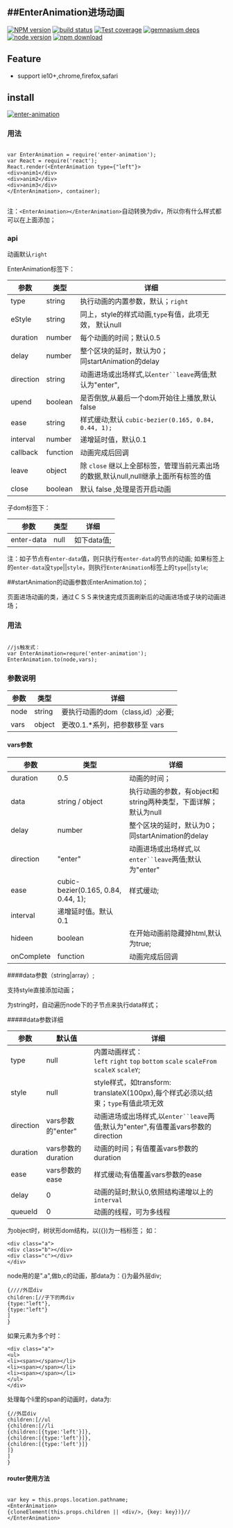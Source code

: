 ##EnterAnimation进场动画
---

[![NPM version][npm-image]][npm-url]
[![build status][travis-image]][travis-url]
[![Test coverage][coveralls-image]][coveralls-url]
[![gemnasium deps][gemnasium-image]][gemnasium-url]
[![node version][node-image]][node-url]
[![npm download][download-image]][download-url]

[npm-image]: http://img.shields.io/npm/v/enter-animation.svg?style=flat-square
[npm-url]: http://npmjs.org/package/enter-animation
[travis-image]: https://img.shields.io/travis/react-component/animate.svg?style=flat-square
[travis-url]: https://travis-ci.org/react-component/animate
[coveralls-image]: https://img.shields.io/coveralls/react-component/animate.svg?style=flat-square
[coveralls-url]: https://coveralls.io/r/react-component/animate?branch=master
[gemnasium-image]: http://img.shields.io/gemnasium/react-component/animate.svg?style=flat-square
[gemnasium-url]: https://gemnasium.com/react-component/animate
[node-image]: https://img.shields.io/badge/node.js-%3E=_0.10-green.svg?style=flat-square
[node-url]: http://nodejs.org/download/
[download-image]: https://img.shields.io/npm/dm/enter-animation.svg?style=flat-square
[download-url]: https://npmjs.org/package/enter-animation

## Feature

* support ie10+,chrome,firefox,safari

## install

[![enter-animation](https://nodei.co/npm/enter-animation.png)](https://npmjs.org/package/enter-animation)

### 用法
<pre><code>
var EnterAnimation = require('enter-animation');
var React = require('react');
React.render(&lt;EnterAnimation type={"left"}&gt
&lt;div&gtanim1&lt;/div&gt
&lt;div&gtanim2&lt;/div&gt
&lt;div&gtanim3&lt;/div&gt
&lt;/EnterAnimation&gt, container);

</code></pre>

注：`<EnterAnimation></EnterAnimation>`自动转换为div，所以你有什么样式都可以在上面添加；

### api
动画默认`right`

EnterAnimation标签下：


|参数             |类型    |详细                                                 |
|-----------------|-------|----------------------------------------------------|
|type|string|执行动画的内置参数，默认；`right`  |
|eStyle|string|同上，style的样式动画,`type`有值，此项无效， 默认null|
|duration    |number             |每个动画的时间；默认0.5|
|delay       |number|整个区块的延时，默认为0；</br>同startAnimation的delay|
|direction   |string      |动画进场或出场样式,以`enter``leave`两值;默认为"enter",|
|upend       |boolean|是否倒放,从最后一个dom开始往上播放,默认false|
|ease             |string|样式缓动;默认 `cubic-bezier(0.165, 0.84, 0.44, 1);`|
|interval|number|递增延时值，默认0.1|
|callback|function|动画完成后回调|
|leave|object|除 `close` 继以上全部标签，管理当前元素出场的数据,默认null,null继承上面所有标签的值 |
|close|boolean|默认 false ,处理是否开启动画|


子dom标签下：


|参数             |类型    |详细                                                 |
|-----------------|-------|----------------------------------------------------|
|enter-data       |null            |如下data值;|

注：如子节点有`enter-data`值，则只执行有`enter-data`的节点的动画;
如果标签上的`enter-data`没`type`||`style`，则执行`EnterAnimation`标签上的`type`||`style`;

##startAnimation的动画参数(EnterAnimation.to)；

页面进场动画的类，通过ＣＳＳ来快速完成页面刷新后的动画进场或子块的动画进场；

### 用法
<pre><code>
//js触发式：
var EnterAnimation=requre('enter-animation');
EnterAnimation.to(node,vars);</code></pre>

### 参数说明

|参数             |类型    |详细                                                 |
|-----------------|-------|----------------------------------------------------|
|node             |string|要执行动画的dom（class,id）;必要;  |
|vars|object|更改0.1.*系列，把参数移至 vars |

#### vars参数
|参数             |类型    |详细                                                 |
|-----------------|-------|----------------------------------------------------|
|duration    |0.5             |动画的时间；|
|data             |string / object|执行动画的参数，有object和string两种类型，下面详解；默认为null|
|delay|number|整个区块的延时，默认为0；</br>同startAnimation的delay|
|direction   |"enter"         |动画进场或出场样式,以`enter``leave`两值;默认为"enter"|
|ease             |cubic-bezier(0.165, 0.84, 0.44, 1);|样式缓动;|
|interval         |递增延时值。默认0.1|
|hideen           |boolean|在开始动画前隐藏掉html,默认为true;                     |
|onComplete    |function |动画完成后回调|

####data参数（string|array）;

支持style直接添加动画；

为string时，自动遍历node下的子节点来执行data样式；

#####data参数详细

|参数             |默认值           |详细                                                 |
|-----------------|----------------|----------------------------------------------------|
|type            |null            |内置动画样式：<br/>`left` `right` `top` `bottom` `scale` `scaleFrom` `scaleX` `scaleY`;|
|style            |null           |style样式，如transform: translateX(100px),每个样式必须以;结束；`type`有值此项无效|
|direction        |vars参数的"enter"         |动画进场或出场样式,以`enter``leave`两值;默认为"enter",有值覆盖vars参数的direction|
|duration         |vars参数的duration             |动画的时间；有值覆盖vars参数的duration|
|ease             |vars参数的ease|样式缓动;有值覆盖vars参数的ease|
|delay            |0               |动画的延时;默认0,依照结构递增以上的`interval`|
|queueId          |0               |动画的线程，可为多线程|


为object时，树状形dom结构，以({})为一档标签；
如：

<pre><code>&lt;div class="a"&gt;
&lt;div class="b"&gt;&lt;/div&gt;
&lt;div class="c"&gt;&lt;/div&gt;
&lt;/div&gt;</code></pre>

node用的是".a",做b,c的动画，那data为：{}为最外层div;
<pre><code>{////外层div
children:[//子下的两div
{type:"left"},
{type:"left"}
]
}</code></pre>

如果元素为多个时：

<pre><code>&lt;div class="a"&gt;
&lt;ul&gt;
&lt;li&gt;&lt;span&gt;&lt;/span&gt;&lt;/li&gt;
&lt;li&gt;&lt;span&gt;&lt;/span&gt;&lt;/li&gt;
&lt;li&gt;&lt;span&gt;&lt;/span&gt;&lt;/li&gt;
&lt;/ul&gt;
&lt;/div&gt;</code></pre>

处理每个li里的span的动画时，data为:

<pre><code>{//外层div
children:[//ul
{children:[//li
{children:[{type:'left'}]},
{children:[{type:'left'}]},
{children:[{type:'left'}]}
]}
]
}</code></pre>


#### router使用方法

<pre><code>
var key = this.props.location.pathname;
&lt;EnterAnimation&gt
{cloneElement(this.props.children || &lt;div/&gt, {key: key})}//
&lt;/EnterAnimation&gt
</code></pre>